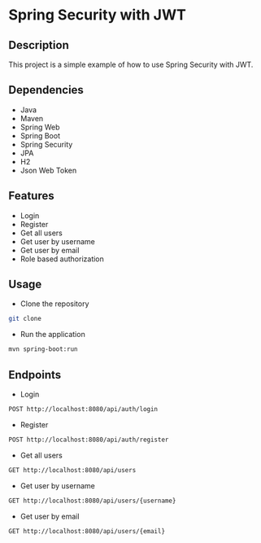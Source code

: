 # Spring Security with JWT

## Description

This project is a simple example of how to use Spring Security with JWT.

## Dependencies

- Java 
- Maven
- Spring Web
- Spring Boot
- Spring Security
- JPA
- H2
- Json Web Token

## Features

- Login
- Register
- Get all users
- Get user by username
- Get user by email
- Role based authorization

## Usage

- Clone the repository

```bash
git clone
```

- Run the application

```bash
mvn spring-boot:run
```

## Endpoints

- Login

```bash
POST http://localhost:8080/api/auth/login
```

- Register

```bash
POST http://localhost:8080/api/auth/register
```

- Get all users

```bash
GET http://localhost:8080/api/users
```

- Get user by username

```bash
GET http://localhost:8080/api/users/{username}
```

- Get user by email

```bash
GET http://localhost:8080/api/users/{email}
```
